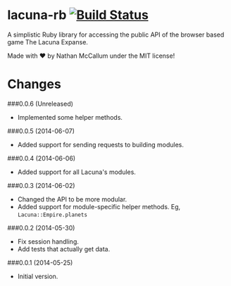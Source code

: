 lacuna-rb [![Build Status](https://secure.travis-ci.org/Vasari/lacuna-rb.svg?branch=master)](http://travis-ci.org/Vasari/lacuna-rb)
=========

A simplistic Ruby library for accessing the public API of the browser based game The Lacuna Expanse.

Made with :heart: by Nathan McCallum under the MIT license!

Changes
=======

###0.0.6 (Unreleased)
- Implemented some helper methods.

###0.0.5 (2014-06-07)
- Added support for sending requests to building modules.

###0.0.4 (2014-06-06)
- Added support for all Lacuna's modules.

###0.0.3 (2014-06-02)
- Changed the API to be more modular.
- Added support for module-specific helper methods. Eg, `Lacuna::Empire.planets`

###0.0.2 (2014-05-30)
- Fix session handling.
- Add tests that actually get data.

###0.0.1 (2014-05-25)
- Initial version.
